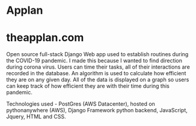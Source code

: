 # Applan
# theapplan.com
Open source full-stack Django Web app used to establish routines during the COVID-19 pandemic. I made this because I wanted to find direction during corona virus.
Users can time their tasks, all of their interactions are recorded in the database. An algorithm is used to calculate how efficient they are on any given day. All of the data is displayed on a graph
so users can keep track of how efficient they are with their time during this pandemic. 

Technologies used - PostGres (AWS Datacenter), hosted on pythonanywhere (AWS), Django Framework python backend, JavaScript, Jquery, HTML and CSS. 
